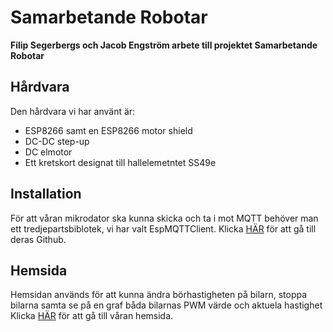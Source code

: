 # Samarbetande Robotar
**Filip Segerbergs och Jacob Engström arbete till projektet Samarbetande Robotar**

## Hårdvara
Den hårdvara vi har använt är:
- ESP8266 samt en ESP8266 motor shield
- DC-DC step-up
- DC elmotor
- Ett kretskort designat till hallelemetntet SS49e

## Installation
För att våran mikrodator ska kunna skicka och ta i mot MQTT behöver man ett tredjepartsbiblotek, vi har valt EspMQTTClient. Klicka [HÄR](https://github.com/plapointe6/EspMQTTClient) för att gå till deras Github.

## Hemsida
Hemsidan används för att kunna ändra börhastigheten på bilarn, stoppa bilarna samta se på en graf båda bilarnas PWM värde och aktuela hastighet Klicka [HÄR](http://jacob-filips.s3-website-us-east-1.amazonaws.com) för att gå till våran hemsida.
